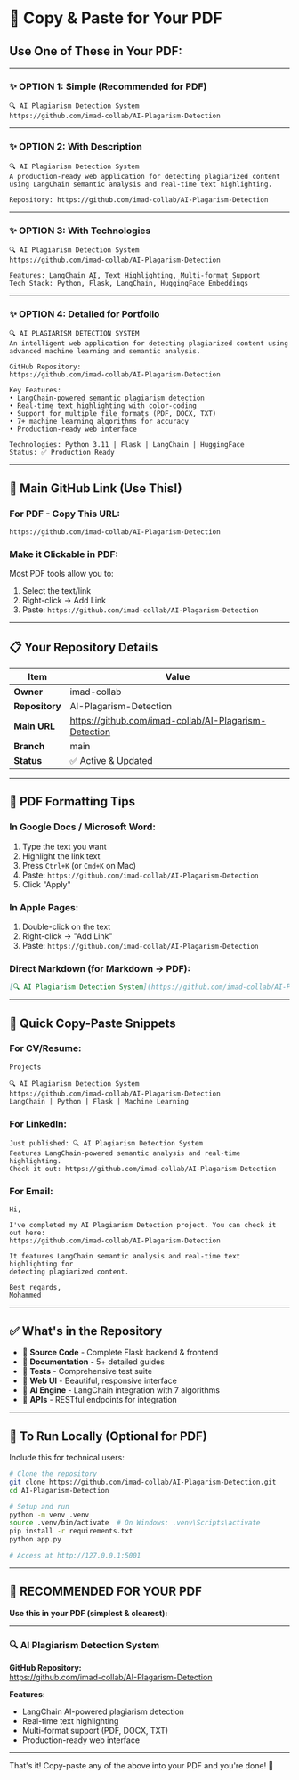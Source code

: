 # 🎯 Copy & Paste for Your PDF

## Use One of These in Your PDF:

---

### ✨ **OPTION 1: Simple (Recommended for PDF)**
```
🔍 AI Plagiarism Detection System
https://github.com/imad-collab/AI-Plagarism-Detection
```

---

### ✨ **OPTION 2: With Description**
```
🔍 AI Plagiarism Detection System
A production-ready web application for detecting plagiarized content
using LangChain semantic analysis and real-time text highlighting.

Repository: https://github.com/imad-collab/AI-Plagarism-Detection
```

---

### ✨ **OPTION 3: With Technologies**
```
🔍 AI Plagiarism Detection System
https://github.com/imad-collab/AI-Plagarism-Detection

Features: LangChain AI, Text Highlighting, Multi-format Support
Tech Stack: Python, Flask, LangChain, HuggingFace Embeddings
```

---

### ✨ **OPTION 4: Detailed for Portfolio**
```
🔍 AI PLAGIARISM DETECTION SYSTEM
An intelligent web application for detecting plagiarized content using
advanced machine learning and semantic analysis.

GitHub Repository:
https://github.com/imad-collab/AI-Plagarism-Detection

Key Features:
• LangChain-powered semantic plagiarism detection
• Real-time text highlighting with color-coding
• Support for multiple file formats (PDF, DOCX, TXT)
• 7+ machine learning algorithms for accuracy
• Production-ready web interface

Technologies: Python 3.11 | Flask | LangChain | HuggingFace
Status: ✅ Production Ready
```

---

## 🔗 Main GitHub Link (Use This!)

### For PDF - Copy This URL:
```
https://github.com/imad-collab/AI-Plagarism-Detection
```

### Make it Clickable in PDF:
Most PDF tools allow you to:
1. Select the text/link
2. Right-click → Add Link
3. Paste: `https://github.com/imad-collab/AI-Plagarism-Detection`

---

## 📋 Your Repository Details

| Item | Value |
|------|-------|
| **Owner** | imad-collab |
| **Repository** | AI-Plagarism-Detection |
| **Main URL** | https://github.com/imad-collab/AI-Plagarism-Detection |
| **Branch** | main |
| **Status** | ✅ Active & Updated |

---

## 🎨 PDF Formatting Tips

### In Google Docs / Microsoft Word:
1. Type the text you want
2. Highlight the link text
3. Press `Ctrl+K` (or `Cmd+K` on Mac)
4. Paste: `https://github.com/imad-collab/AI-Plagarism-Detection`
5. Click "Apply"

### In Apple Pages:
1. Double-click on the text
2. Right-click → "Add Link"
3. Paste: `https://github.com/imad-collab/AI-Plagarism-Detection`

### Direct Markdown (for Markdown → PDF):
```markdown
[🔍 AI Plagiarism Detection System](https://github.com/imad-collab/AI-Plagarism-Detection)
```

---

## 📄 Quick Copy-Paste Snippets

### For CV/Resume:
```
Projects

🔍 AI Plagiarism Detection System
https://github.com/imad-collab/AI-Plagarism-Detection
LangChain | Python | Flask | Machine Learning
```

### For LinkedIn:
```
Just published: 🔍 AI Plagiarism Detection System
Features LangChain-powered semantic analysis and real-time highlighting.
Check it out: https://github.com/imad-collab/AI-Plagarism-Detection
```

### For Email:
```
Hi,

I've completed my AI Plagiarism Detection project. You can check it out here:
https://github.com/imad-collab/AI-Plagarism-Detection

It features LangChain semantic analysis and real-time text highlighting for 
detecting plagiarized content.

Best regards,
Mohammed
```

---

## ✅ What's in the Repository

- 📁 **Source Code** - Complete Flask backend & frontend
- 📄 **Documentation** - 5+ detailed guides
- 🧪 **Tests** - Comprehensive test suite
- 🎨 **Web UI** - Beautiful, responsive interface
- 🤖 **AI Engine** - LangChain integration with 7 algorithms
- 🔗 **APIs** - RESTful endpoints for integration

---

## 🚀 To Run Locally (Optional for PDF)

Include this for technical users:
```bash
# Clone the repository
git clone https://github.com/imad-collab/AI-Plagarism-Detection.git
cd AI-Plagarism-Detection

# Setup and run
python -m venv .venv
source .venv/bin/activate  # On Windows: .venv\Scripts\activate
pip install -r requirements.txt
python app.py

# Access at http://127.0.0.1:5001
```

---

## 📌 RECOMMENDED FOR YOUR PDF

**Use this in your PDF (simplest & clearest):**

---

### 🔍 AI Plagiarism Detection System

**GitHub Repository:**  
https://github.com/imad-collab/AI-Plagarism-Detection

**Features:**
- LangChain AI-powered plagiarism detection
- Real-time text highlighting
- Multi-format support (PDF, DOCX, TXT)
- Production-ready web interface

---

That's it! Copy-paste any of the above into your PDF and you're done! 🎉
